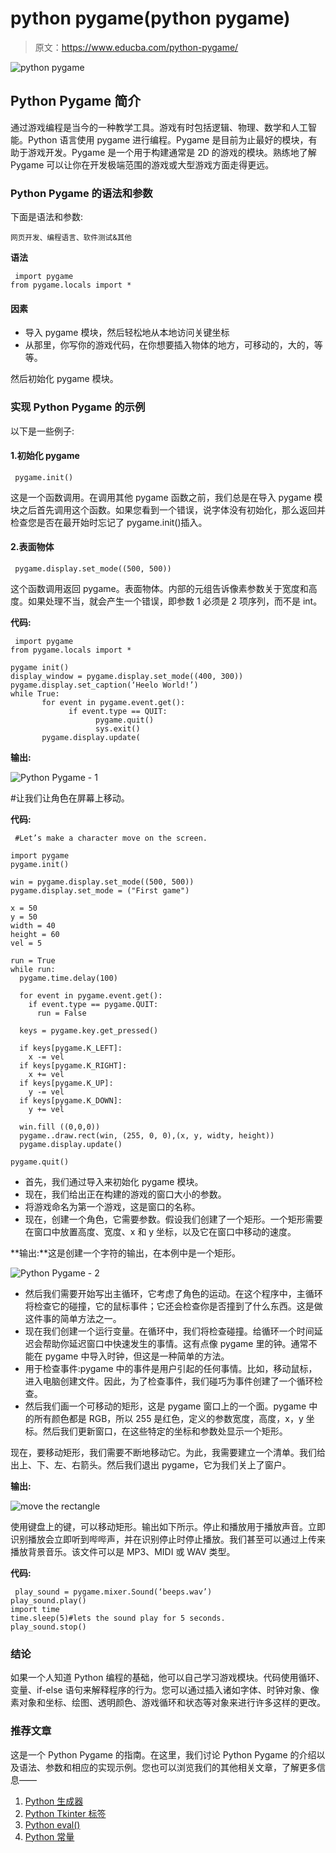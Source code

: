 # python pygame(python pygame)

> 原文：<https://www.educba.com/python-pygame/>

![python pygame](img/6dd026a8777627aa848522f8df081b1e.png)



## Python Pygame 简介

通过游戏编程是当今的一种教学工具。游戏有时包括逻辑、物理、数学和人工智能。Python 语言使用 pygame 进行编程。Pygame 是目前为止最好的模块，有助于游戏开发。Pygame 是一个用于构建通常是 2D 的游戏的模块。熟练地了解 Pygame 可以让你在开发极端范围的游戏或大型游戏方面走得更远。

### Python Pygame 的语法和参数

下面是语法和参数:

<small>网页开发、编程语言、软件测试&其他</small>

**语法**

```
 import pygame
from pygame.locals import * 
```

#### 因素

*   导入 pygame 模块，然后轻松地从本地访问关键坐标
*   从那里，你写你的游戏代码，在你想要插入物体的地方，可移动的，大的，等等。

然后初始化 pygame 模块。

### 实现 Python Pygame 的示例

以下是一些例子:

#### 1.初始化 pygame

```
 pygame.init() 
```

这是一个函数调用。在调用其他 pygame 函数之前，我们总是在导入 pygame 模块之后首先调用这个函数。如果您看到一个错误，说字体没有初始化，那么返回并检查您是否在最开始时忘记了 pygame.init()插入。

#### 2.表面物体

```
 pygame.display.set_mode((500, 500)) 
```

这个函数调用返回 pygame。表面物体。内部的元组告诉像素参数关于宽度和高度。如果处理不当，就会产生一个错误，即参数 1 必须是 2 项序列，而不是 int。

**代码:**

```
 import pygame
from pygame.locals import *

pygame init()
display_window = pygame.display.set_mode((400, 300))
pygame.display.set_caption(‘Heelo World!’)
while True:
       for event in pygame.event.get():
             if event.type == QUIT:
                   pygame.quit()
                   sys.exit()
       pygame.display.update( 
```

**输出:**

![Python Pygame - 1](img/5cf56b460b468ce7d4f215ae7f9e89dd.png)



#让我们让角色在屏幕上移动。

**代码:**

```
 #Let’s make a character move on the screen.

import pygame
pygame.init()

win = pygame.display.set_mode((500, 500))
pygame.display.set_mode = ("First game")

x = 50
y = 50
width = 40
height = 60
vel = 5

run = True
while run:
  pygame.time.delay(100)

  for event in pygame.event.get():
    if event.type == pygame.QUIT:
      run = False

  keys = pygame.key.get_pressed()

  if keys[pygame.K_LEFT]:
    x -= vel
  if keys[pygame.K_RIGHT]:
    x += vel
  if keys[pygame.K_UP]:
    y -= vel
  if keys[pygame.K_DOWN]:
    y += vel

  win.fill ((0,0,0))
  pygame..draw.rect(win, (255, 0, 0),(x, y, widty, height))
  pygame.display.update()

pygame.quit() 
```

*   首先，我们通过导入来初始化 pygame 模块。
*   现在，我们给出正在构建的游戏的窗口大小的参数。
*   将游戏命名为第一个游戏，这是窗口的名称。
*   现在，创建一个角色，它需要参数。假设我们创建了一个矩形。一个矩形需要在窗口中放置高度、宽度、x 和 y 坐标，以及它在窗口中移动的速度。

**输出:**这是创建一个字符的输出，在本例中是一个矩形。

![Python Pygame - 2](img/c9af94eee8036b624b073c7572347bdd.png)



*   然后我们需要开始写出主循环，它考虑了角色的运动。在这个程序中，主循环将检查它的碰撞，它的鼠标事件；它还会检查你是否撞到了什么东西。这是做这件事的简单方法之一。
*   现在我们创建一个运行变量。在循环中，我们将检查碰撞。给循环一个时间延迟会帮助你延迟窗口中快速发生的事情。这有点像 pygame 里的钟。通常不能在 pygame 中导入时钟，但这是一种简单的方法。
*   用于检查事件:pygame 中的事件是用户引起的任何事情。比如，移动鼠标，进入电脑创建文件。因此，为了检查事件，我们碰巧为事件创建了一个循环检查。
*   然后我们画一个可移动的矩形，这是 pygame 窗口上的一个面。pygame 中的所有颜色都是 RGB，所以 255 是红色，定义的参数宽度，高度，x，y 坐标。然后我们更新窗口，在这些特定的坐标和参数处显示一个矩形。

现在，要移动矩形，我们需要不断地移动它。为此，我需要建立一个清单。我们给出上、下、左、右箭头。然后我们退出 pygame，它为我们关上了窗户。

**输出:**

![move the rectangle](img/0b2517e0dcec6bdda3f49c58d61654eb.png)



使用键盘上的键，可以移动矩形。输出如下所示。停止和播放用于播放声音。立即识别播放会立即听到哔哔声，并在识别停止时停止播放。我们甚至可以通过上传来播放背景音乐。该文件可以是 MP3、MIDI 或 WAV 类型。

**代码:**

```
 play_sound = pygame.mixer.Sound(‘beeps.wav’)
play_sound.play()
import time
time.sleep(5)#lets the sound play for 5 seconds.
play_sound.stop() 
```

### 结论

如果一个人知道 Python 编程的基础，他可以自己学习游戏模块。代码使用循环、变量、if-else 语句来解释程序的行为。您可以通过插入诸如字体、时钟对象、像素对象和坐标、绘图、透明颜色、游戏循环和状态等对象来进行许多这样的更改。

### 推荐文章

这是一个 Python Pygame 的指南。在这里，我们讨论 Python Pygame 的介绍以及语法、参数和相应的实现示例。您也可以浏览我们的其他相关文章，了解更多信息——

1.  [Python 生成器](https://www.educba.com/python-generators/)
2.  [Python Tkinter 标签](https://www.educba.com/python-tkinter-label/)
3.  [Python eval()](https://www.educba.com/python-eval/)
4.  [Python 常量](https://www.educba.com/python-constants/)





